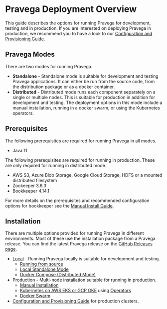<!--
Copyright Pravega Authors.

Licensed under the Apache License, Version 2.0 (the "License");
you may not use this file except in compliance with the License.
You may obtain a copy of the License at

    http://www.apache.org/licenses/LICENSE-2.0

Unless required by applicable law or agreed to in writing, software
distributed under the License is distributed on an "AS IS" BASIS,
WITHOUT WARRANTIES OR CONDITIONS OF ANY KIND, either express or implied.
See the License for the specific language governing permissions and
limitations under the License.
-->
# Pravega Deployment Overview

This guide describes the options for running Pravega for development, testing and in production.
If you are interested on deploying Pravega in production, we recommend you to have a look to our [Configuration and
Provisioning Guide](../admin-guide/cluster-dependencies.md).

## Pravega Modes

There are two modes for running Pravega.

- **Standalone** - Standalone mode is suitable for development and testing Pravega applications. It can either be run from the source code, from the distribution package or as a docker container.
- **Distributed** - Distributed mode runs each component separately on a single or multiple nodes. This is suitable for production in addition for development and testing. The deployment options in this mode include a manual installation, running in a docker swarm, or using the Kubernetes operators.


## Prerequisites

The following prerequisites are required for running Pravega in all modes.

- Java 11

The following prerequisites are required for running in production. These are only required for running in distributed mode.

- AWS S3, Azure Blob Storage, Google Cloud Storage, HDFS or a mounted distributed filesystem
- Zookeeper 3.6.3
- Bookkeeper 4.14.1

For more details on the prerequisites and recommended configuration options for bookkeeper see the [Manual Install Guide](manual-install.md).

## Installation

There are multiple options provided for running Pravega in different environments. Most of these use the installation package from a Pravega release. You can find the latest Pravega release on the [GitHub Releases page](https://github.com/pravega/pravega/releases).

- [Local](run-local.md) - Running Pravega locally is suitable for development and testing.
    - [Running from source](run-local.md#from-source)
    - [Local Standalone Mode](run-local.md#from-installation-package)
    - [Docker Compose (Distributed Mode)](run-local.md#docker-compose-distributed-mode)
- Production - Multi-node installation suitable for running in production.
    - [Manual Installation](manual-install.md)
    - [Kubernetes on AWS EKS or GCP GKE](../getting-started/pravega-on-kubernetes-101.md) using [Operators](../admin-guide/operators.md)
    - [Docker Swarm](docker-swarm.md)
- [Configuration and Provisioning Guide](../admin-guide/cluster-dependencies.md) for production clusters.
